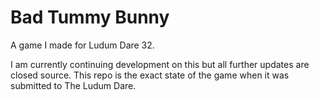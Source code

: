 # Bad Tummy Bunny
A game I made for Ludum Dare 32.

I am currently continuing development on this but all further updates are closed source. This repo is the exact state of the game when it was submitted to The Ludum Dare.
